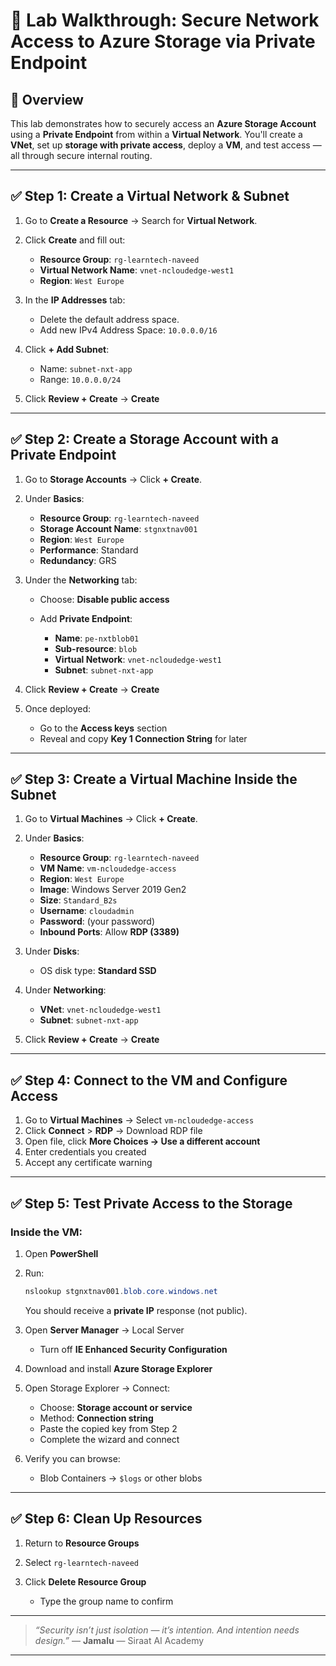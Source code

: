 
# 📘 **Lab Walkthrough: Secure Network Access to Azure Storage via Private Endpoint**

## 🧭 Overview

This lab demonstrates how to securely access an **Azure Storage Account** using a **Private Endpoint** from within a **Virtual Network**.
You'll create a **VNet**, set up **storage with private access**, deploy a **VM**, and test access — all through secure internal routing.

---

## ✅ Step 1: Create a Virtual Network & Subnet

1. Go to **Create a Resource** → Search for **Virtual Network**.
2. Click **Create** and fill out:

   * **Resource Group**: `rg-learntech-naveed`
   * **Virtual Network Name**: `vnet-ncloudedge-west1`
   * **Region**: `West Europe`
3. In the **IP Addresses** tab:

   * Delete the default address space.
   * Add new IPv4 Address Space: `10.0.0.0/16`
4. Click **+ Add Subnet**:

   * Name: `subnet-nxt-app`
   * Range: `10.0.0.0/24`
5. Click **Review + Create** → **Create**

---

## ✅ Step 2: Create a Storage Account with a Private Endpoint

1. Go to **Storage Accounts** → Click **+ Create**.
2. Under **Basics**:

   * **Resource Group**: `rg-learntech-naveed`
   * **Storage Account Name**: `stgnxtnav001`
   * **Region**: `West Europe`
   * **Performance**: Standard
   * **Redundancy**: GRS
3. Under the **Networking** tab:

   * Choose: **Disable public access**
   * Add **Private Endpoint**:

     * **Name**: `pe-nxtblob01`
     * **Sub-resource**: `blob`
     * **Virtual Network**: `vnet-ncloudedge-west1`
     * **Subnet**: `subnet-nxt-app`
4. Click **Review + Create** → **Create**
5. Once deployed:

   * Go to the **Access keys** section
   * Reveal and copy **Key 1 Connection String** for later

---

## ✅ Step 3: Create a Virtual Machine Inside the Subnet

1. Go to **Virtual Machines** → Click **+ Create**.
2. Under **Basics**:

   * **Resource Group**: `rg-learntech-naveed`
   * **VM Name**: `vm-ncloudedge-access`
   * **Region**: `West Europe`
   * **Image**: Windows Server 2019 Gen2
   * **Size**: `Standard_B2s`
   * **Username**: `cloudadmin`
   * **Password**: (your password)
   * **Inbound Ports**: Allow **RDP (3389)**
3. Under **Disks**:

   * OS disk type: **Standard SSD**
4. Under **Networking**:

   * **VNet**: `vnet-ncloudedge-west1`
   * **Subnet**: `subnet-nxt-app`
5. Click **Review + Create** → **Create**

---

## ✅ Step 4: Connect to the VM and Configure Access

1. Go to **Virtual Machines** → Select `vm-ncloudedge-access`
2. Click **Connect** > **RDP** → Download RDP file
3. Open file, click **More Choices → Use a different account**
4. Enter credentials you created
5. Accept any certificate warning

---

## ✅ Step 5: Test Private Access to the Storage

### Inside the VM:

1. Open **PowerShell**

2. Run:

   ```powershell
   nslookup stgnxtnav001.blob.core.windows.net
   ```

   You should receive a **private IP** response (not public).

3. Open **Server Manager** → Local Server

   * Turn off **IE Enhanced Security Configuration**

4. Download and install **Azure Storage Explorer**

5. Open Storage Explorer → Connect:

   * Choose: **Storage account or service**
   * Method: **Connection string**
   * Paste the copied key from Step 2
   * Complete the wizard and connect

6. Verify you can browse:

   * Blob Containers → `$logs` or other blobs

---

## ✅ Step 6: Clean Up Resources

1. Return to **Resource Groups**
2. Select `rg-learntech-naveed`
3. Click **Delete Resource Group**

   * Type the group name to confirm

---

> *“Security isn’t just isolation — it’s intention. And intention needs design.”*
> — **Jamalu**
> — Siraat AI Academy

---

